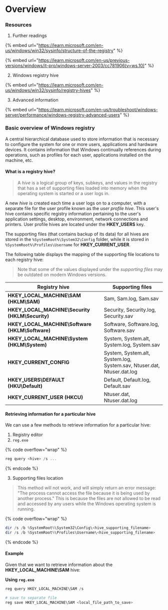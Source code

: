 # Overview

### Resources

1. Further readings

{% embed url="https://learn.microsoft.com/en-us/windows/win32/sysinfo/structure-of-the-registry" %}

{% embed url="https://learn.microsoft.com/en-us/previous-versions/windows/it-pro/windows-server-2003/cc781906(v=ws.10)" %}

2. Windows registry hive

{% embed url="https://learn.microsoft.com/en-us/windows/win32/sysinfo/registry-hives" %}

3. Advanced information

{% embed url="https://learn.microsoft.com/en-us/troubleshoot/windows-server/performance/windows-registry-advanced-users" %}

### Basic overview of Windows registry

A central hierarchical database used to store information that is necessary to configure the system for one or more users, applications and hardware devices. It contains information that Windows continually references during operations, such as profiles for each user, applications installed on the machine, etc.

#### What is a registry hive?

> A _hive_ is a logical group of keys, subkeys, and values in the registry that has a set of supporting files loaded into memory when the operating system is started or a user logs in.

A new _hive_ is created each time a user logs on to a computer, with a separate file for the user profile known as the _user profile hive_. This user's hive contains specific registry information pertaining to the user's application settings, desktop, environment, network connections and printers. User profile hives are located under the **HKEY\_USERS** key.

The supporting files (that contains backup of its data) for all hives are stored in the `%SystemRoot%\System32\Config` folder, while it is stored in `%SystemRoot%\Profiles\Username` for **HKEY\_CURRENT\_USER**.

The following table displays the mapping of the supporting file locations to each registry hive:

> Note that some of the values displayed under the _supporting files_ may be outdated on modern Windows versions.

| Registry hive                                     | Supporting files                                                       |
| ------------------------------------------------- | ---------------------------------------------------------------------- |
| **HKEY\_LOCAL\_MACHINE\SAM (HKLM\SAM)**           | Sam, Sam.log, Sam.sav                                                  |
| **HKEY\_LOCAL\_MACHINE\Security (HKLM\Security)** | Security, Security.log, Security.sav                                   |
| **HKEY\_LOCAL\_MACHINE\Software (HKLM\Software)** | Software, Software.log, Software.sav                                   |
| **HKEY\_LOCAL\_MACHINE\System (HKLM\System)**     | System, System.alt, System.log, System.sav                             |
| **HKEY\_CURRENT\_CONFIG**                         | System, System.alt, System.log, System.sav, Ntuser.dat, Ntuser.dat.log |
| **HKEY\_USERS\DEFAULT (HKU\Default)**             | Default, Default.log, Default.sav                                      |
| **HKEY\_CURRENT\_USER (HKCU)**                    | Ntuser.dat, Ntuser.dat.log                                             |

#### Retrieving information for a particular hive

We can use a few methods to retrieve information for a particular hive:

1. Registry editor
2. `reg.exe`

{% code overflow="wrap" %}
```powershell
reg query <hive> /s ...
```
{% endcode %}

3. Supporting files location

> This method will not work, and will simply return an error message: "The process cannot access the file because it is being used by another process." This is because the files are not allowed to be read and accessed by any users while the Windows operating system is running.

{% code overflow="wrap" %}
```powershell
dir /s /b %SystemRoot%\System32\Config\<hive_supporting_filename>
dir /s /b %SystemRoot%\Profiles\Username\<hive_supporting_filename>
```
{% endcode %}

#### Example

Given that we want to retrieve information about the **HKEY\_LOCAL\_MACHINE\SAM** hive:

**Using `reg.exe`**

```powershell
reg query HKEY_LOCAL_MACHINE\SAM /s

# save to separate file
reg save HKEY_LOCAL_MACHINE\SAM <local_file_path_to_save>
```

